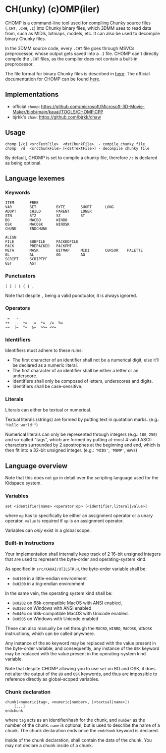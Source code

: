 # CH(unky) (c)OMP(iler)
CHOMP is a command-line tool used for compiling Chunky source files (`.CHT`, `.CHH`, `.I`) into Chunky binary files, which 3DMM uses to read data from, such as MIDIs, bitmaps, models, etc. It can also be used to decompile binary Chunky files.

In the 3DMM source code, every `.CHT` file goes through MSVCs preprocessor, whose output gets saved into a `.I` file. CHOMP can't directly compile the `.CHT` files, as the compiler does not contain a built-in preprocessor.

The file format for binary Chunky files is described in [here](https://github.com/microsoft/Microsoft-3D-Movie-Maker/blob/main/kauai/SRC/CHUNK.CPP). The official documentation for CHOMP can be found [here](https://github.com/microsoft/Microsoft-3D-Movie-Maker/blob/main/kauai/DOC/CHOMP.DOC).

## Implementations
* official `chomp`: https://github.com/microsoft/Microsoft-3D-Movie-Maker/blob/main/kauai/TOOLS/CHOMP.CPP
* bjrkk's `chaw`: https://github.com/bjrkk/chaw

## Usage
```
chomp [/c] <srcTextFile>  <dstChunkFile>  - compile chunky file
chomp  /d  <srcChunkFile> [<dstTextFile>] - decompile chunky file
```
By default, CHOMP is set to compile a chunky file, therefore `/c` is declared as being optional.

## Language lexemes
### Keywords
```
ITEM       FREE
VAR        SET         BYTE       SHORT      LONG
ADOPT      CHILD       PARENT     LONER
STN        STZ         SZ         ST
BO         MACBO       WINBO
OSK        MACOSK      WINOSK
CHUNK      ENDCHUNK 

ALIGN
FILE       SUBFILE     PACKEDFILE 
PACK       PREPACKED   PACKFMT
META       MASK        BITMAP     MIDI       CURSOR    PALETTE
GL         AL          GG         AG
SCRIPT     SCRIPTPF
GST        AST
```
### Punctuators
```
[ ] ( ) { } ,
```
Note that despite `,` being a valid punctuator, it is always ignored.
### Operators
```
 =   -
++  --  +=  -=  *=  /=  %=
~=  |=  ^=  &=  >>= <<=
```
### Identifiers
Identifiers must adhere to these rules:
* The first character of an identifier shall not be a numerical digit, else it'll be declared as a numeric literal.
* The first character of an identifier shall be either a letter or an underscore.
* Identifiers shall only be composed of letters, underscores and digits.
* Identifiers shall be case-sensitive.

### Literals
Literals can either be textual or numerical.

Textual literals (strings) are formed by putting text in quotation marks. (e.g.: `"Hello world!"`)

Numerical literals can only be represented through integers (e.g.: `100`, `250`) and so-called "tags", which are formed by putting at-most 4 valid ASCII characters surrounded by 2 apostrophes at the beginning and end, which is then fit into a 32-bit unsigned integer. (e.g.: `'MIDS'`, `'MBMP'`, `WAVE`)

## Language overview
Note that this does not go in detail over the scripting language used for the Kidspace system.

### Variables
```
set <identifier|name> <operator|op> [<identifier,literal|value>]
```
where `op` has to specifically be either an assignment operator or a unary operator. `value` is required if `op` is an assignment operator.

Variables can *only* exist in a global scope.

### Built-in Instructions
Your implementation shall internally keep track of 2 16-bit unsigned integers that are used to represent the byte-order and operating-system kind. 

As specified in `src/KAUAI/UTILSTR.H`, the byte-order variable shall be:
* `0x0100` in a little-endian environment
* `0x0200` in a big-endian environment

In the same vein, the operating system kind shall be:
* `0x0202` on 68k-compatible MacOS with ANSI enabled, 
* `0x0303` on Windows with ANSI enabled
* `0x0404` on 68k-compatible MacOS with Unicode enabled.
* `0x0505` on Windows with Unicode enabled

These can also manually be set through the `MACBO`, `WINBO`, `MACOSK`, `WINOSK` instructions, which can be called anywhere.

Any instance of the `BO` keyword may be replaced with the value present in the byte-order variable, and consequently, any instance of the `OSK` keyword may be replaced with the value present in the operating-system kind variable.

Note that despite CHOMP allowing you to use `set` on BO and OSK, it does not alter the output of the `BO` and `OSK` keywords, and thus are impossible to reference directly as global-scoped variables.

### Chunk declaration
```
chunk(<numeric|tag>, <numeric|number>, [<textual|name>])
	[...]
endchunk
```
where `tag` acts as an identifier/hash for the chunk, and `number` as the number of the chunk. `name` is optional, but is used to describe the name of a chunk. The chunk declaration ends once the `endchunk` keyword is declared.

Inside of the chunk declaration, shall contain the data of the chunk. You may not declare a chunk inside of a chunk.